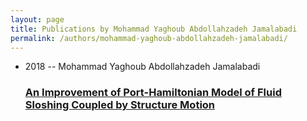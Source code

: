 ```yaml
---
layout: page
title: Publications by Mohammad Yaghoub Abdollahzadeh Jamalabadi
permalink: /authors/mohammad-yaghoub-abdollahzadeh-jamalabadi/
---
```


<ul class="post-list">
<li><span class='post-meta'>2018 -- Mohammad Yaghoub Abdollahzadeh Jamalabadi</span><h3><a class='post-link' href='../../an-improvement-of-port-hamiltonian-model-of-fluid-sloshing-coupled-by-structure-motion'>An Improvement of Port-Hamiltonian Model of Fluid Sloshing Coupled by Structure Motion</a></h3></li>

</ul>
